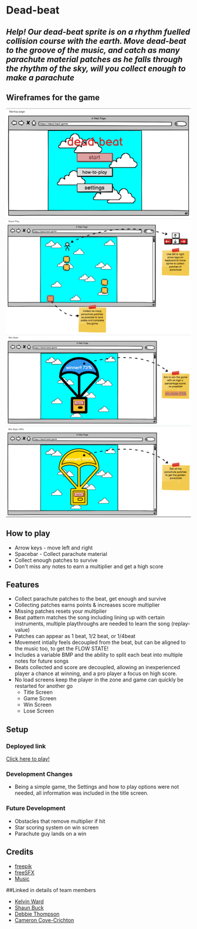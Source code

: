 # **Dead-beat**
## *Help! Our dead-beat sprite is on a rhythm fuelled collision course with the earth. Move dead-beat to the groove of the music, and catch as many parachute material patches as he falls through the rhythm of the sky, will you collect enough to make a parachute*

## Wireframes for the game

![Startup wireframe](./wireframes/dead-beat-startup-wireframe.png)
![Gameplay wireframe](./wireframes/dead-beat-gameplay-wireframe.png)
![Win wireframe](./wireframes/dead-beat-win-wireframe.png)
![Perfect win wireframe](./wireframes/dead-beat-win100-wireframe.png)

## How to play

* Arrow keys - move left and right
* Spacebar - Collect parachute material
* Collect enough patches to survive
* Don't miss any notes to earn a multiplier and get a high score

## Features

- Collect parachute patches to the beat, get enough and survive
- Collecting patches earns points & increases score multiplier
- Missing patches resets your multiplier
- Beat pattern matches the song including lining up with certain instruments, multiple playthroughs are needed to learn the song (replay-value)
- Patches can appear as 1 beat, 1/2 beat, or 1/4beat
- Movement intially feels decoupled from the beat, but can be aligned to the music too, to get the FLOW STATE!
- Includes a variable BMP and the ability to split each beat into multiple notes for future songs
- Beats collected and score are decoupled, allowing an inexperienced player a chance at winning, and a pro player a focus on high score.
- No load screens keep the player in the zone and game can quickly be restarted for another go
    - Title Screen
    - Game Screen
    - Win Screen
    - Lose Screen


## Setup

### Deployed link

[Click here to play!](https://debbiect246.github.io/dead-beat/)


### Development Changes

* Being a simple game, the Settings and how to play options were not needed, all information was included in the title screen.

### Future Development

* Obstacles that remove multiplier if hit
* Star scoring system on win screen
* Parachute guy lands on a win


## Credits

* [freepik](https://www.freepik.com/search?color=orange&format=search&query=patches&type=icon)
* [freeSFX](https://freesfx.co.uk/)
* [Music](https://soundcloud.com/alexproductionsmusic/energetic-rock-vlog-music-by-efficsounds-alex-productions-free-music-hiking-free-music)

##Linked in details of team members
* [Kelvin Ward](https://www.linkedin.com/in/kelvinhere/)
* [Shaun Buck](https://www.linkedin.com/in/shaun-buck-749093221/)
* [Debbie Thompson](//www.linkedin.com/in/debbie-thompson-1baa4733/)
* [Cameron Cove-Crichton](https://www.linkedin.com/in/cameron-cove-crichton-8aa332198/)

